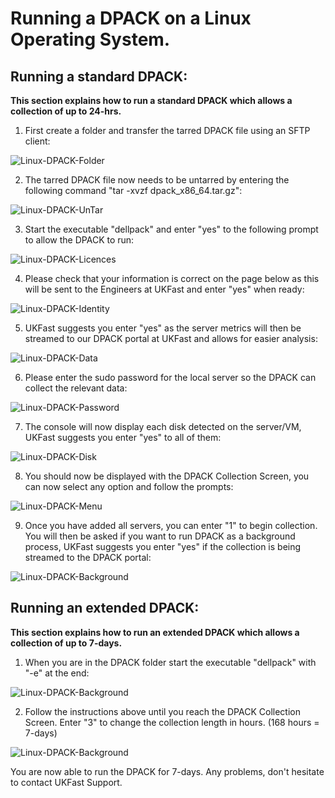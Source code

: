 # Running a DPACK on a Linux Operating System.

## Running a standard DPACK:

**This section explains how to run a standard DPACK which allows a collection of up to 24-hrs.**

1) First create a folder and transfer the tarred DPACK file using an SFTP client:

![Linux-DPACK-Folder](files/Linux/Linux_DPACK_Folder.PNG)

2) The tarred DPACK file now needs to be untarred by entering the following command "tar -xvzf dpack_x86_64.tar.gz":

![Linux-DPACK-UnTar](files/Linux/Linux_DPACK_UnTar.PNG)

3) Start the executable "dellpack" and enter "yes" to the following prompt to allow the DPACK to run:

![Linux-DPACK-Licences](files/Linux/Linux_DPACK_Licences.PNG)

4) Please check that your information is correct on the page below as this will be sent to the Engineers at UKFast and enter "yes" when ready:

![Linux-DPACK-Identity](files/Linux/Linux_DPACK_Identity.PNG)

5) UKFast suggests you enter "yes" as the server metrics will then be streamed to our DPACK portal at UKFast and allows for easier analysis:

![Linux-DPACK-Data](files/Linux/Linux_DPACK_Data_Options.PNG)

6) Please enter the sudo password for the local server so the DPACK can collect the relevant data:

![Linux-DPACK-Password](files/Linux/Linux_DPACK_Password.PNG)

7) The console will now display each disk detected on the server/VM, UKFast suggests you enter "yes" to all of them:

![Linux-DPACK-Disk](files/Linux/Linux_DPACK_Disk.PNG)

8) You should now be displayed with the DPACK Collection Screen, you can now select any option and follow the prompts:

![Linux-DPACK-Menu](files/Linux/Linux_DPACK_Menu.PNG)

9) Once you have added all servers, you can enter "1" to begin collection. You will then be asked if you want to run DPACK as a background process, UKFast suggests you enter "yes" if the collection is being streamed to the DPACK portal:

![Linux-DPACK-Background](files/Linux/Linux_DPACK_Background.PNG)

## Running an extended DPACK:

**This section explains how to run an extended DPACK which allows a collection of up to 7-days.**

1) When you are in the DPACK folder start the executable "dellpack" with "-e" at the end:

![Linux-DPACK-Background](files/Linux/Linux_Extended/Linux_DPACK_Command.PNG)

2) Follow the instructions above until you reach the DPACK Collection Screen. Enter "3" to change the collection length in hours. (168 hours = 7-days)

![Linux-DPACK-Background](files/Linux/Linux_Extended/Linux_DPACK_Time.PNG)

You are now able to run the DPACK for 7-days. Any problems, don't hesitate to contact UKFast Support.
